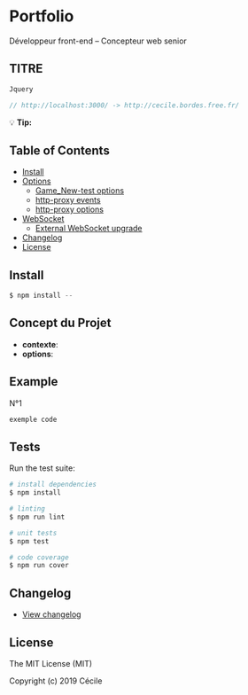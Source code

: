 # Portfolio
Développeur front-end – Concepteur web senior


## TITRE

```javascript
Jquery

// http://localhost:3000/ -> http://cecile.bordes.free.fr/
```


:bulb: **Tip:** 

## Table of Contents

- [Install](#install)
- [Options](#options)
  - [Game_New-test options](#Game_New-test-options)
  - [http-proxy events](#http-proxy-events)
  - [http-proxy options](#http-proxy-options)
- [WebSocket](#websocket)
  - [External WebSocket upgrade](#external-websocket-upgrade)
- [Changelog](#changelog)
- [License](#license)

## Install

```javascript
$ npm install --
```

## Concept du Projet


- **contexte**:
- **options**: 

## Example

N°1

```javascript
exemple code
```

## Tests

Run the test suite:

```bash
# install dependencies
$ npm install

# linting
$ npm run lint

# unit tests
$ npm test

# code coverage
$ npm run cover
```

## Changelog

- [View changelog](https://github.com/Cecile-Bordes/Portfolio2019/master/CHANGELOG.md)

## License

The MIT License (MIT)

Copyright (c) 2019 Cécile